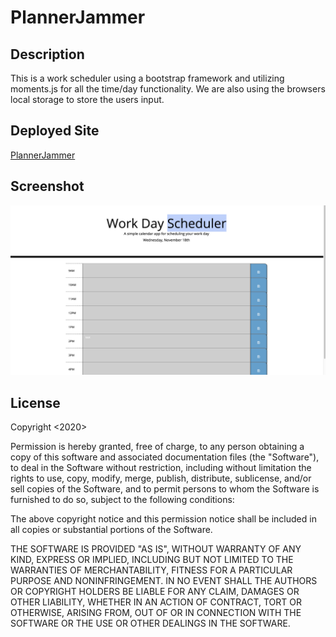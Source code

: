 # PlannerJammer

## Description 
This is a work scheduler using a bootstrap framework and utilizing moments.js for all the time/day functionality. We are also using the browsers local storage to store the users input. 
 
 ## Deployed Site

[PlannerJammer](https://timhoyt824.github.io/PlannerJammer/)

## Screenshot

![PlannerJammer](plannerJammer.png?raw=true "Planner App")


## License

Copyright <2020> <Tim Hoyt>

Permission is hereby granted, free of charge, to any person obtaining a copy of this software and associated documentation files (the "Software"), to deal in the Software without restriction, including without limitation the rights to use, copy, modify, merge, publish, distribute, sublicense, and/or sell copies of the Software, and to permit persons to whom the Software is furnished to do so, subject to the following conditions:

The above copyright notice and this permission notice shall be included in all copies or substantial portions of the Software.

THE SOFTWARE IS PROVIDED "AS IS", WITHOUT WARRANTY OF ANY KIND, EXPRESS OR IMPLIED, INCLUDING BUT NOT LIMITED TO THE WARRANTIES OF MERCHANTABILITY, FITNESS FOR A PARTICULAR PURPOSE AND NONINFRINGEMENT. IN NO EVENT SHALL THE AUTHORS OR COPYRIGHT HOLDERS BE LIABLE FOR ANY CLAIM, DAMAGES OR OTHER LIABILITY, WHETHER IN AN ACTION OF CONTRACT, TORT OR OTHERWISE, ARISING FROM, OUT OF OR IN CONNECTION WITH THE SOFTWARE OR THE USE OR OTHER DEALINGS IN THE SOFTWARE.